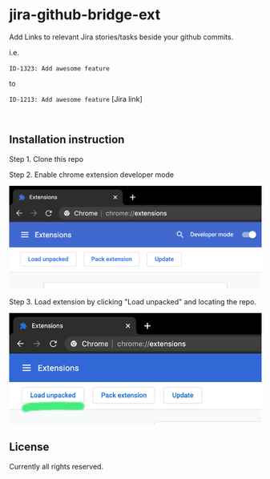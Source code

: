 # jira-github-bridge-ext

Add Links to relevant Jira stories/tasks beside your github commits.

i.e.

`ID-1323: Add awesome feature`

to

`ID-1213: Add awesome feature` [Jira link]

<br/>

## Installation instruction

Step 1. Clone this repo

Step 2. Enable chrome extension developer mode

![Enable dev mode](docs/demo-dev-mode.png "Enable dev mode")

Step 3. Load extension by clicking "Load unpacked" and locating the repo.

![Load extension](docs/demo-load-extension.jpg "Load extension")

## License

Currently all rights reserved.

